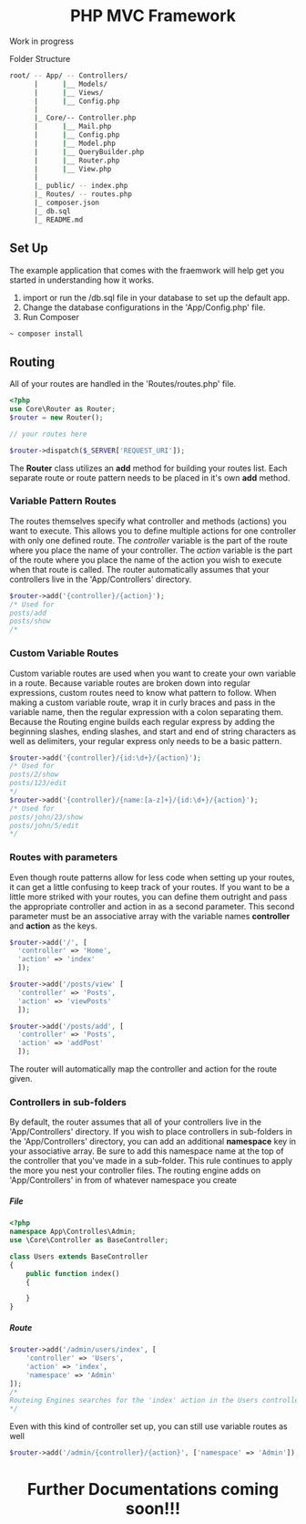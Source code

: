 <h1 align="center">PHP MVC Framework</h1>
Work in progress

Folder Structure
```bash
root/ -- App/ -- Controllers/
      |      |__ Models/
      |      |__ Views/
      |      |__ Config.php
      |
      |_ Core/-- Controller.php
      |      |__ Mail.php
      |      |__ Config.php
      |      |__ Model.php
      |      |__ QueryBuilder.php
      |      |__ Router.php
      |      |__ View.php
      |
      |_ public/ -- index.php
      |_ Routes/ -- routes.php
      |_ composer.json
      |_ db.sql
      |_ README.md
```

## Set Up
The example application that comes with the fraemwork will help get you started in understanding how it works.

1. import or run the /db.sql file in your database to set up the default app.
2. Change the database configurations in the 'App/Config.php' file.
3. Run Composer 
```bash
~ composer install
```

## Routing
All of your routes are handled in the 'Routes/routes.php' file.

```php
<?php 
use Core\Router as Router;
$router = new Router();

// your routes here

$router->dispatch($_SERVER['REQUEST_URI']);
```

The __Router__ class utilizes an __add__ method for building your routes list. Each separate route or 
route pattern needs to be placed in it's own __add__ method. 

### Variable Pattern Routes
The routes themselves specify what controller and methods (actions) you want to execute.
This allows you to define multiple actions for one controller with only one defined route. The _controller_ 
variable is the part of the route where you place the name of your controller. The _action_ 
variable is the part of the route where you place the name of the action you wish to execute when
that route is called. The router automatically assumes that your controllers live in the 'App/Controllers' directory.

```php
$router->add('{controller}/{action}');
/* Used for
posts/add
posts/show
/*
```

### Custom Variable Routes
Custom variable routes are used when you want to create your own variable in a route. Because variable routes
are broken down into regular expressions, custom routes need to know what pattern to follow. When making a custom
variable route, wrap it in curly braces and pass in the variable name, then the regular expression with a colon separating them.
Because the Routing engine builds each regular express by adding the beginning slashes, ending slashes, and start and end of string characters 
as well as delimiters, your regular express only needs to be a basic pattern.
```php
$router->add('{controller}/{id:\d+}/{action}');
/* Used for
posts/2/show
posts/123/edit
*/
$router->add('{controller}/{name:[a-z]+}/{id:\d+}/{action}');
/* Used for
posts/john/23/show
posts/john/5/edit
*/
```


### Routes with parameters
Even though route patterns allow for less code when setting up your routes, it can get 
a little confusing to keep track of your routes. If you want to be a little more striked with
your routes, you can define them outright and pass the appropriate controller and action
in as a second parameter. This second parameter must be an associative array with the variable names
__controller__ and __action__ as the keys.
```php
$router->add('/', [
  'controller' => 'Home', 
  'action' => 'index'
  ]);

$router->add('/posts/view' [
  'controller' => 'Posts', 
  'action' => 'viewPosts'
  ]);

$router->add('/posts/add', [
  'controller' => 'Posts', 
  'action' => 'addPost'
  ]);
```
The router will automatically map the controller and action for the route given.


### Controllers in sub-folders
By default, the router assumes that all of your controllers live in the 'App/Controllers' directory.
If you wish to place controllers in sub-folders in the 'App/Controllers' directory, you can add an additional
__namespace__ key in your associative array. Be sure to add this namespace name at the top of the controller that
you've made in a sub-folder. This rule continues to apply the more you nest your controller files. The routing engine adds on 
'App/Controllers' in from of whatever namespace you create

##### File
```php
<?php
namespace App\Controlles\Admin;
use \Core\Controller as BaseController;

class Users extends BaseController
{
    public function index()
    {

    }
}
```
##### Route
```php
$router->add('/admin/users/index', [
    'controller' => 'Users', 
    'action' => 'index', 
    'namespace' => 'Admin'
]);
/*
Routeing Engines searches for the 'index' action in the Users controller with the 'App\Controllers\Admin' namespace.
*/
```

Even with this kind of controller set up, you can still use variable routes as well

```php
$router->add('/admin/{controller}/{action}', ['namespace' => 'Admin']);
```

<h1 align="center">Further Documentations coming soon!!!</h1>